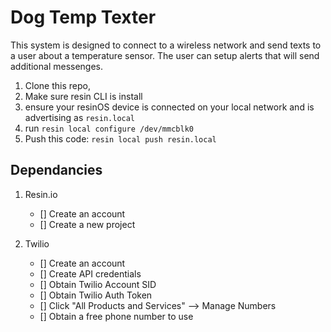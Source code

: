 # Dog Temp Texter


This system is designed to connect to a wireless network and send texts to a user about a temperature sensor. The user can setup alerts that will send additional messenges.

1. Clone this repo, 
2. Make sure resin CLI is install
3. ensure your resinOS device is connected on your local network and is advertising as `resin.local`
4. run `resin local configure /dev/mmcblk0`
5. Push this code: `resin local push resin.local`

## Dependancies

1. Resin.io
	- [] Create an account
	- [] Create a new project
	
2. Twilio
	- [] Create an account
	- [] Create API credentials
	- [] Obtain Twilio Account SID
	- [] Obtain Twilio Auth Token
	- [] Click "All Products and Services" --> Manage Numbers
	- [] Obtain a free phone number to use
